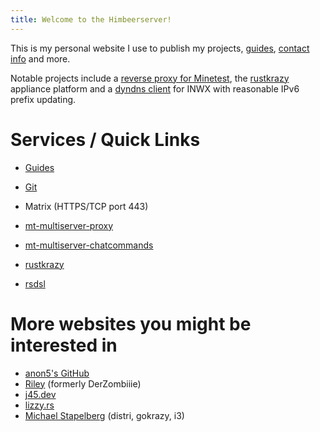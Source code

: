 ```yaml
---
title: Welcome to the Himbeerserver!
---
```


This is my personal website I use to publish my projects,
[guides](/md/guides.md), [contact info](/md/contact.md) and more.

Notable projects include a [reverse proxy for Minetest](/md/mt/proxy.md),
the [rustkrazy](/md/rustkrazy.md) appliance platform
and a [dyndns client](https://git.himbeerserver.de/dyndns-rs.git/about)
for INWX with reasonable IPv6 prefix updating.

Services / Quick Links
======================

* [Guides](/md/guides.md)
* [Git](https://git.himbeerserver.de)
* Matrix (HTTPS/TCP port 443)

* [mt-multiserver-proxy](/md/mt/proxy.md)
* [mt-multiserver-chatcommands](/mt/mt/proxy.md#commands)
* [rustkrazy](/md/rustkrazy.md)
* [rsdsl](/md/rsdsl.md)

More websites you might be interested in
========================================

* [anon5's GitHub](https://github.com/anon55555)
* [Riley](https://dasriley.de) (formerly DerZombiiie)
* [j45.dev](https://j45.dev)
* [lizzy.rs](https://lizzy.rs)
* [Michael Stapelberg](https://michael.stapelberg.ch) (distri, gokrazy, i3)
